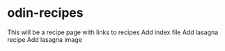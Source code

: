 # odin-recipes
This will be a recipe page with links to recipes
Add index file 
Add lasagna recipe
Add lasagna image
